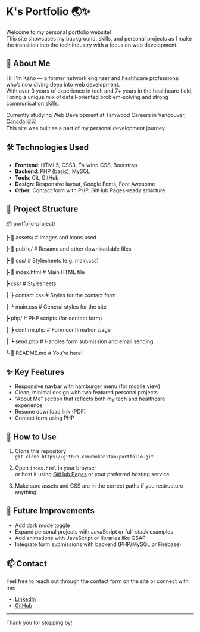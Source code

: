 # K's Portfolio 🌏✨

Welcome to my personal portfolio website!  
This site showcases my background, skills, and personal projects as I make the transition into the tech industry with a focus on web development.

## 🚀 About Me

Hi! I'm Kaho — a former network engineer and healthcare professional who’s now diving deep into web development.  
With over 3 years of experience in tech and 7+ years in the healthcare field, I bring a unique mix of detail-oriented problem-solving and strong communication skills.

Currently studying Web Development at Tamwood Careers in Vancouver, Canada 🇨🇦  
This site was built as a part of my personal development journey.

## 🛠️ Technologies Used

- **Frontend**: HTML5, CSS3, Tailwind CSS, Bootstrap
- **Backend**: PHP (basic), MySQL
- **Tools**: Git, GitHub
- **Design**: Responsive layout, Google Fonts, Font Awesome
- **Other**: Contact form with PHP, GitHub Pages-ready structure

## 📁 Project Structure
📦 portfolio-project/

┣ 📂 assets/           # Images and icons used

┣ 📂 public/           # Resume and other downloadable files

┣ 📂 css/              # Stylesheets (e.g. main.css)

┣ 📄 index.html        # Main HTML file

┣ css/               # Stylesheets

┃   ┣ contact.css    # Styles for the contact form

┃   ┗ main.css       # General styles for the site

┣ php/               # PHP scripts (for contact form)

┃   ┣ confirm.php    # Form confirmation page

┃   ┗ send.php       # Handles form submission and email sending

┗ 📄 README.md         # You’re here!
## ✨ Key Features

- Responsive navbar with hamburger menu (for mobile view)
- Clean, minimal design with two featured personal projects
- “About Me” section that reflects both my tech and healthcare experience
- Resume download link (PDF)
- Contact form using PHP

## 🔧 How to Use

1. Clone this repository  
   `git clone https://github.com/hokanitao/portfolio.git`

3. Open `index.html` in your browser  
   or host it using [GitHub Pages](https://pages.github.com/) or your preferred hosting service.

4. Make sure assets and CSS are in the correct paths if you restructure anything!

## 📝 Future Improvements

- Add dark mode toggle
- Expand personal projects with JavaScript or full-stack examples
- Add animations with JavaScript or libraries like GSAP
- Integrate form submissions with backend (PHP/MySQL or Firebase)


## 📫 Contact

Feel free to reach out through the contact form on the site or connect with me:

- [LinkedIn](https://www.linkedin.com/in/kaho-otani/)
- [GitHub](https://github.com/hokanitao)

---

Thank you for stopping by!
